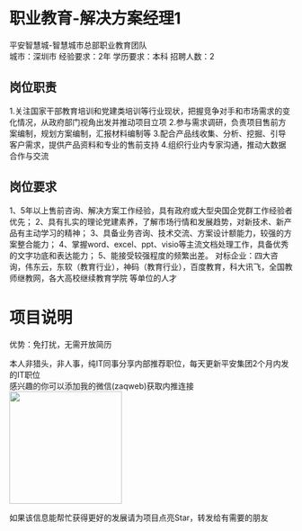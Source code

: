# 职业教育-解决方案经理1
平安智慧城-智慧城市总部职业教育团队  
城市：深圳市 经验要求：2年 学历要求：本科  招聘人数：2

## 岗位职责
1.关注国家干部教育培训和党建类培训等行业现状，把握竞争对手和市场需求的变化情况，从政府部门视角出发并推动项目立项
 2.参与需求调研，负责项目售前方案编制，规划方案编制，汇报材料编制等
 3.配合产品线收集、分析、挖掘、引导客户需求，提供产品资料和专业的售前支持
 4.组织行业内专家沟通，推动大数据合作与交流

## 岗位要求
1、5年以上售前咨询、解决方案工作经验，具有政府或大型央国企党群工作经验者优先；
 2、具有扎实的理论党建素养，了解市场行情和发展趋势，对新技术、新产品有主动学习的精神；
 3、具备业务咨询、技术交流、方案设计额能力，较强的方案整合能力；
 4、掌握word、excel、ppt、visio等主流文档处理工作，具备优秀的文字功底和表达能力；
 5、能接受较强程度的频繁出差。
 对标企业：四大咨询，伟东云，东软（教育行业），神码（教育行业），百度教育，科大讯飞，全国教师继教网，各大高校继续教育学院 等单位的人才

# 项目说明

优势：免打扰，无需开放简历

本人非猎头，非人事，纯IT同事分享内部推荐职位，每天更新平安集团2个月内发的IT职位  
感兴趣的你可以添加我的微信(zaqweb)获取内推连接  
<img src="https://github.com/zaqweb/PA-IT-JOBS/blob/master/WechatICode.jpeg"  height="200" width="200">

如果该信息能帮忙获得更好的发展请为项目点亮Star，转发给有需要的朋友




